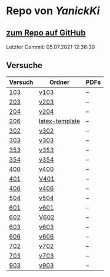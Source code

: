 # Repo von *YanickKi*

## [zum Repo auf GitHub](https://github.com/YanickKi/AP_T_Y)

Letzter Commit: 05.07.2021 12:36:30

## Versuche

|       Versuch       |                                    Ordner                                     |PDFs|
|---------------------|-------------------------------------------------------------------------------|----|
|[103](../versuch/103)|[v103](https://github.com/YanickKi/AP_T_Y/tree/master/v103)                    |–   |
|[203](../versuch/203)|[v203](https://github.com/YanickKi/AP_T_Y/tree/master/v203)                    |–   |
|[204](../versuch/204)|[v204](https://github.com/YanickKi/AP_T_Y/tree/master/v204)                    |–   |
|[206](../versuch/206)|[latex-template](https://github.com/YanickKi/AP_T_Y/tree/master/latex-template)|–   |
|[302](../versuch/302)|[v302](https://github.com/YanickKi/AP_T_Y/tree/master/v302)                    |–   |
|[303](../versuch/303)|[v303](https://github.com/YanickKi/AP_T_Y/tree/master/v303)                    |–   |
|[353](../versuch/353)|[v353](https://github.com/YanickKi/AP_T_Y/tree/master/v353)                    |–   |
|[354](../versuch/354)|[v354](https://github.com/YanickKi/AP_T_Y/tree/master/v354)                    |–   |
|[400](../versuch/400)|[v400](https://github.com/YanickKi/AP_T_Y/tree/master/v400)                    |–   |
|[401](../versuch/401)|[V401](https://github.com/YanickKi/AP_T_Y/tree/master/V401)                    |–   |
|[406](../versuch/406)|[v406](https://github.com/YanickKi/AP_T_Y/tree/master/v406)                    |–   |
|[504](../versuch/504)|[v504](https://github.com/YanickKi/AP_T_Y/tree/master/v504)                    |–   |
|[601](../versuch/601)|[v601](https://github.com/YanickKi/AP_T_Y/tree/master/v601)                    |–   |
|[602](../versuch/602)|[V602](https://github.com/YanickKi/AP_T_Y/tree/master/V602)                    |–   |
|[603](../versuch/603)|[v603](https://github.com/YanickKi/AP_T_Y/tree/master/v603)                    |–   |
|[606](../versuch/606)|[v606](https://github.com/YanickKi/AP_T_Y/tree/master/v606)                    |–   |
|[702](../versuch/702)|[v702](https://github.com/YanickKi/AP_T_Y/tree/master/v702)                    |–   |
|[703](../versuch/703)|[v703](https://github.com/YanickKi/AP_T_Y/tree/master/v703)                    |–   |
|[903](../versuch/903)|[v903](https://github.com/YanickKi/AP_T_Y/tree/master/v903)                    |–   |
